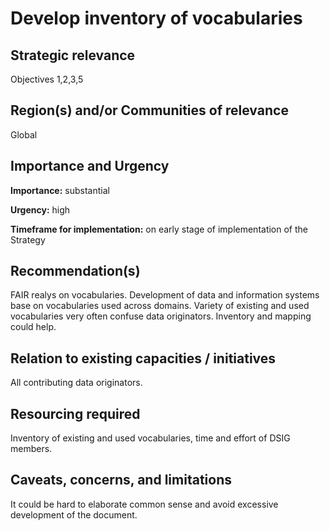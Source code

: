 # Develop inventory of vocabularies

## Strategic relevance

Objectives 1,2,3,5

## Region(s) and/or Communities of relevance

Global

## Importance and Urgency

**Importance:** substantial

**Urgency:** high

**Timeframe for implementation:** on early stage of implementation of the Strategy

## Recommendation(s)

FAIR realys on vocabularies. Development of data and information systems base on vocabularies used across domains. Variety of existing and used vocabularies very often confuse data originators. Inventory and mapping could help.

## Relation to existing capacities / initiatives

All contributing data originators. 

## Resourcing required

Inventory of existing and used vocabularies, time and effort of DSIG members. 

## Caveats, concerns, and limitations 

It could be hard to elaborate common sense and avoid excessive development of the document.  
